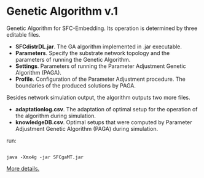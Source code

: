 # Genetic Algorithm v.1

Genetic Algorithm for SFC-Embedding. Its operation is determined by three editable files.

* **SFCdistrDL.jar**. The GA algorithm implemented in .jar executable.
* **Parameters**. Specify the substrate network topology and the parameters of running the Genetic Algorithm.
* **Settings**. Parameters of running the Parameter Adjustment Genetic Algorithm (PAGA).
* **Profile**. Configuration of the Parameter Adjustment procedure. The boundaries of the produced solutions by PAGA.

Besides network simulation output, the algorithm outputs two more files.
* **adaptationlog.csv**. The adaptation of optimal setup for the operation of the algorithm during simulation.
* **knowledgeDB.csv**. Optimal setups that were computed by Parameter Adjustment Genetic Algorithm (PAGA) during simulation.

run:

```console

java -Xmx4g -jar SFCgaMT.jar

```

[More details.](https://rodispantelis.github.io/SFC-Embedding/DataCenters)